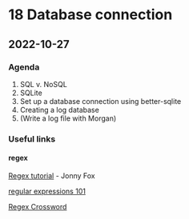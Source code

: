 # 18 Database connection

## 2022-10-27

### Agenda

1. SQL v. NoSQL
2. SQLite
3. Set up a database connection using better-sqlite
4. Creating a log database
5. (Write a log file with Morgan)

### Useful links

#### regex

[Regex tutorial](https://medium.com/factory-mind/regex-tutorial-a-simple-cheatsheet-by-examples-649dc1c3f285) - Jonny Fox

[regular expressions 101](https://regex101.com)

[Regex Crossword](https://regexcrossword.com/)
